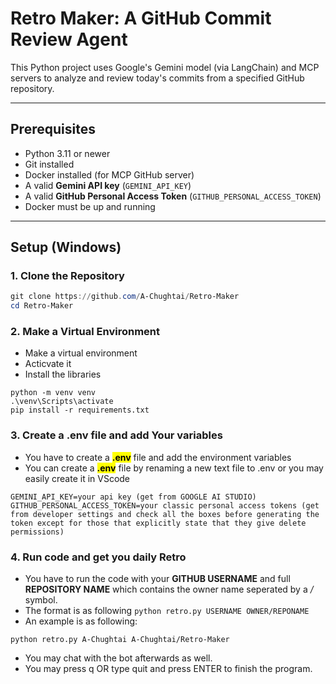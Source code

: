 # Retro Maker: A GitHub Commit Review Agent

This Python project uses Google's Gemini model (via LangChain) and MCP servers to analyze and review today's commits from a specified GitHub repository.

---

## Prerequisites
- Python 3.11 or newer
- Git installed
- Docker installed (for MCP GitHub server)
- A valid **Gemini API key** (`GEMINI_API_KEY`)
- A valid **GitHub Personal Access Token** (`GITHUB_PERSONAL_ACCESS_TOKEN`)
- Docker must be up and running

---

## Setup (Windows)

### 1. Clone the Repository

```powershell
git clone https://github.com/A-Chughtai/Retro-Maker
cd Retro-Maker
```

### 2. Make a Virtual Environment

* Make a virtual environment 
* Acticvate it 
* Install the libraries

```
python -m venv venv
.\venv\Scripts\activate
pip install -r requirements.txt
```

### 3. Create a .env file and add Your variables

* You have to create a <mark>**.env**</mark> file and add the environment variables
* You can create a <mark>**.env**</mark> file by renaming a new text file to .env or you may easily create it in VScode

```
GEMINI_API_KEY=your api key (get from GOOGLE AI STUDIO)
GITHUB_PERSONAL_ACCESS_TOKEN=your classic personal access tokens (get from developer settings and check all the boxes before generating the token except for those that explicitly state that they give delete permissions)
```

### 4. Run code and get you daily Retro

* You have to run the code with your **GITHUB USERNAME** and full **REPOSITORY NAME** which contains the owner name seperated by a */* symbol. 
* The format is as following ``` python retro.py USERNAME OWNER/REPONAME ```
* An example is as following:

```
python retro.py A-Chughtai A-Chughtai/Retro-Maker
```

* You may chat with the bot afterwards as well.
* You may press q OR type quit and press ENTER to finish the program.